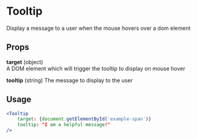 # Tooltip
Display a message to a user when the mouse hovers over a dom element

Props
---
**target** (object)  
A DOM element which will trigger the tooltip to display on mouse hover

**tooltip** (string)
The message to display to the user

Usage
---
```jsx harmony
<Tooltip
	target: {document.getElementById('example-span')}
	tooltip: "I am a helpful message!"
/>
```
